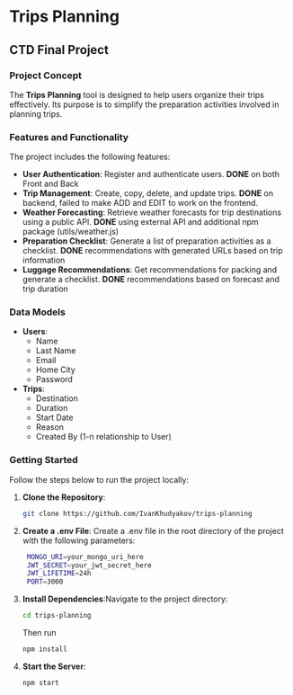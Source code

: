 # Trips Planning

## CTD Final Project

### Project Concept
The **Trips Planning** tool is designed to help users organize their trips effectively. Its purpose is to simplify the preparation activities involved in planning trips.

### Features and Functionality
The project includes the following features:
- **User Authentication**: Register and authenticate users. **DONE** on both Front and Back
- **Trip Management**: Create, copy, delete, and update trips. **DONE** on backend, failed to make ADD and EDIT to work on the frontend.
- **Weather Forecasting**: Retrieve weather forecasts for trip destinations using a public API. **DONE** using external API and additional npm package (utils/weather.js)
- **Preparation Checklist**: Generate a list of preparation activities as a checklist. **DONE** recommendations with generated URLs based on trip information
- **Luggage Recommendations**: Get recommendations for packing and generate a checklist. **DONE** recommendations based on forecast and trip duration

### Data Models
- **Users**: 
  - Name
  - Last Name
  - Email
  - Home City
  - Password
- **Trips**: 
  - Destination
  - Duration
  - Start Date
  - Reason
  - Created By (1-n relationship to User)

### Getting Started
Follow the steps below to run the project locally:

1. **Clone the Repository**:
   ```bash
   git clone https://github.com/IvanKhudyakov/trips-planning

2. **Create a .env File**: Create a .env file in the root directory of the project with the following parameters:
   ```bash
    MONGO_URI=your_mongo_uri_here
    JWT_SECRET=your_jwt_secret_here
    JWT_LIFETIME=24h
    PORT=3000

3. **Install Dependencies**:Navigate to the project directory:
   ```bash
   cd trips-planning
   ```
    Then run 
   ```bash
   npm install
   ```

4. **Start the Server**:
   ```bash
   npm start
